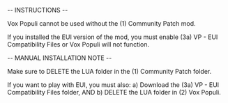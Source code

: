 -- INSTRUCTIONS --

Vox Populi cannot be used without the (1) Community Patch mod.

If you installed the EUI version of the mod, you must enable (3a) VP - EUI Compatibility Files or Vox Populi will not function.


-- MANUAL INSTALLATION NOTE --

Make sure to DELETE the LUA folder in the (1) Community Patch folder.

If you want to play with EUI, you must also:
a) Download the (3a) VP - EUI Compatibility Files folder, AND
b) DELETE the LUA folder in (2) Vox Populi.
